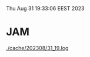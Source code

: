 Thu Aug 31 19:33:06 EEST 2023
# JAM
<a href='./cache/202308/31_19.log'>./cache/202308/31_19.log</a>
